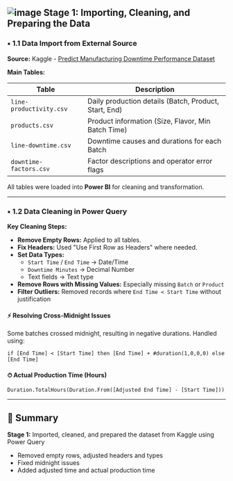 ## ![image](https://github.com/user-attachments/assets/e266c9c7-bc69-4535-b1d7-71d44eb093cb) Stage 1: Importing, Cleaning, and Preparing the Data

### ▪️ 1.1 Data Import from External Source

**Source:** Kaggle - [Predict Manufacturing Downtime Performance Dataset](https://www.kaggle.com/datasets/agungpambudi/predict-manufacturing-downtime-performance-dataset)

**Main Tables:**

| Table                   | Description                                           |
| ----------------------- | ----------------------------------------------------- |
| `line-productivity.csv` | Daily production details (Batch, Product, Start, End) |
| `products.csv`          | Product information (Size, Flavor, Min Batch Time)    |
| `line-downtime.csv`     | Downtime causes and durations for each Batch          |
| `downtime-factors.csv`  | Factor descriptions and operator error flags          |

All tables were loaded into **Power BI** for cleaning and transformation.

---

### ▪️ 1.2 Data Cleaning in Power Query

**Key Cleaning Steps:**

- **Remove Empty Rows:** Applied to all tables.
- **Fix Headers:** Used "Use First Row as Headers" where needed.
- **Set Data Types:**
  - `Start Time` / `End Time` → Date/Time
  - `Downtime Minutes` → Decimal Number
  - Text fields → Text type
- **Remove Rows with Missing Values:** Especially missing `Batch` or `Product`
- **Filter Outliers:** Removed records where `End Time < Start Time` without justification

#### ⚡ Resolving Cross-Midnight Issues

Some batches crossed midnight, resulting in negative durations. Handled using:

```powerquery
if [End Time] < [Start Time] then [End Time] + #duration(1,0,0,0) else [End Time]
```

#### ⏱ Actual Production Time (Hours)

```powerquery
Duration.TotalHours(Duration.From([Adjusted End Time] - [Start Time]))
```

---

## 📆 Summary

**Stage 1:** Imported, cleaned, and prepared the dataset from Kaggle using Power Query

- Removed empty rows, adjusted headers and types
- Fixed midnight issues
- Added adjusted time and actual production time
